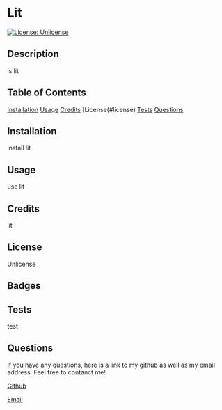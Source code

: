
# Lit
[![License: Unlicense](https://img.shields.io/badge/license-Unlicense-blue.svg)](http://unlicense.org/)
## Description
is lit
## Table of Contents
[Installation](#installation)
[Usage](#usage)
[Credits](#credits)
[License(#license)
[Tests](#tests)
[Questions](#questions)
## Installation
install lit
## Usage
use lit
## Credits
lit
## License
Unlicense
## Badges

## Tests
test
## Questions
If you have any questions, here is a link to my github as well as my email address. Feel free to contanct me!

[Github](github.com/undefined "My Github")

[Email](lit.com "My Email")
  